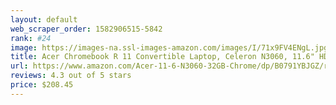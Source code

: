 ```yaml
---
layout: default 
﻿web_scraper_order: 1582906515-5842
rank: #24
image: https://images-na.ssl-images-amazon.com/images/I/71x9FV4ENgL.jpg
title: Acer Chromebook R 11 Convertible Laptop, Celeron N3060, 11.6" HD Touch, 4GB DDR3L,…
url: https://www.amazon.com/Acer-11-6-N3060-32GB-Chrome/dp/B0791YBJGZ/ref=zg_mw_pc_24?_encoding=UTF8&psc=1&refRID=XJT42DXBBEE9H9WCHFME
reviews: 4.3 out of 5 stars
price: $208.45 
---
```

